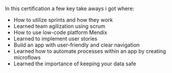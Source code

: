 In this certification a few key take aways i got where: 
- How to utilize sprints and how they work
- Learned team agilization using scrum
- How to use low-code platform Mendix
- Learned to implement user stories
- Build an app with user-friendly and clear navigation
- Learned how to automate processes within an app by creating microflows
- Learned the importance of keeping your data safe 
